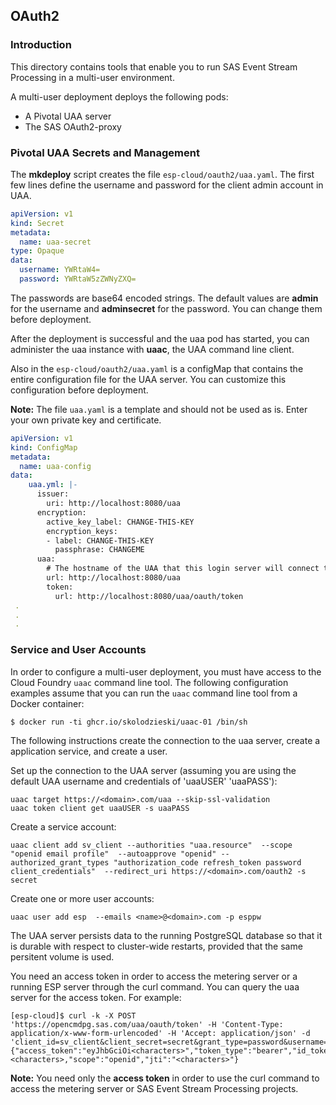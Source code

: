 ## OAuth2

### Introduction

This directory contains tools that enable you to run SAS Event Stream Processing in a multi-user environment.

A multi-user deployment deploys the following pods: 
* A Pivotal UAA server
* The SAS OAuth2-proxy

### Pivotal UAA Secrets and Management

The **mkdeploy** script creates the file `esp-cloud/oauth2/uaa.yaml`. The first few lines define the username and 
password for the client admin account in UAA. 
```yaml
apiVersion: v1
kind: Secret
metadata:
  name: uaa-secret
type: Opaque
data:
  username: YWRtaW4=
  password: YWRtaW5zZWNyZXQ=
```
The passwords are base64 encoded strings. The default values are **admin** for the username and **adminsecret** for the password. You can change them before deployment. 

After the deployment is successful and the uaa pod has started, you can administer the uaa instance with **uaac**, the UAA command line client.

Also in the `esp-cloud/oauth2/uaa.yaml` is a configMap that contains the entire configuration file for the UAA server. You can customize this configuration before deployment. 

**Note:** The file `uaa.yaml` is a template and should not be used as is. Enter your own private key and certificate.

```yaml
apiVersion: v1
kind: ConfigMap
metadata:
  name: uaa-config
data:
    uaa.yml: |-
      issuer:
        uri: http://localhost:8080/uaa
      encryption:
        active_key_label: CHANGE-THIS-KEY
        encryption_keys:
        - label: CHANGE-THIS-KEY
          passphrase: CHANGEME
      uaa:
        # The hostname of the UAA that this login server will connect to
        url: http://localhost:8080/uaa
        token:
          url: http://localhost:8080/uaa/oauth/token
 .
 .
 .
```

### Service and User Accounts

In order to configure a multi-user deployment, you must have access to the Cloud Foundry `uaac` command line tool.
The following configuration examples assume that you can run the `uaac` command line tool from a Docker container:
```shell
$ docker run -ti ghcr.io/skolodzieski/uaac-01 /bin/sh
```

The following instructions create the connection to the uaa server, create a application service, and create a user.

Set up the connection to the UAA server (assuming you are using the default UAA username and credentials of 'uaaUSER' 'uaaPASS'):
```
uaac target https://<domain>.com/uaa --skip-ssl-validation
uaac token client get uaaUSER -s uaaPASS
```

Create a service account:
```
uaac client add sv_client --authorities "uaa.resource"  --scope "openid email profile"  --autoapprove "openid" --authorized_grant_types "authorization_code refresh_token password client_credentials"  --redirect_uri https://<domain>.com/oauth2 -s secret
```

Create one or more user accounts:
```
uaac user add esp  --emails <name>@<domain>.com -p esppw
```

The UAA server persists data to the running PostgreSQL database so that it is
durable with respect to cluster-wide restarts, provided that the same
persitent volume is used.


You need an access token in order to access the metering server or a running ESP server through the curl command. You can query the uaa server for the access token. For example:

```
[esp-cloud]$ curl -k -X POST 'https://opencmdpg.sas.com/uaa/oauth/token' -H 'Content-Type: application/x-www-form-urlencoded' -H 'Accept: application/json' -d 'client_id=sv_client&client_secret=secret&grant_type=password&username=USERNAME&password=PASSWORD'
{"access_token":"eyJhbGciOi<characters>","token_type":"bearer","id_token":"eyJhb<characters>","refresh_token":"eyJhb<characters>","expires_in":<characters>,"scope":"openid","jti":"<characters>"}
```

**Note:** You need only the **access token** in order to use the curl command to access the metering server or SAS Event Stream Processing projects.

